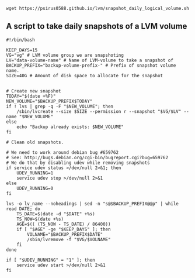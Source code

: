 	wget https://psirus0588.github.io/lvm/snapshot_daily_logical_volume.sh
## A script to take daily snapshots of a LVM volume

    
    #!/bin/bash

    KEEP_DAYS=15
    VG="vg" # LVM volume group we are snapshoting
    LV="data-volume-name" # Name of LVM-volume to take a snapshot of
    BACKUP_PREFIX="backup-volume-prefix-" # Prefix of snapshot volume name.
    SIZE=40G # Amount of disk space to allocate for the snapshot


    # Create new snapshot
    TODAY="$(date +%F)" 
    NEW_VOLUME="$BACKUP_PREFIX$TODAY" 
    if ! lvs | grep -q -F "$NEW_VOLUME"; then
        /sbin/lvcreate --size $SIZE --permission r --snapshot "$VG/$LV" --name "$NEW_VOLUME" 
    else
        echo "Backup already exists: $NEW_VOLUME" 
    fi

    # Clean old snapshots.

    # We need to work around debian bug #659762
    # See: http://bugs.debian.org/cgi-bin/bugreport.cgi?bug=659762
    # We do that by disabling udev while removing snapshots
    if service udev status >/dev/null 2>&1; then
        UDEV_RUNNING=1
        service udev stop >/dev/null 2>&1
    else
        UDEV_RUNNING=0
    fi

    lvs -o lv_name --noheadings | sed -n "s@$BACKUP_PREFIX@@p" | while read DATE; do
        TS_DATE=$(date -d "$DATE" +%s)
        TS_NOW=$(date +%s)
        AGE=$(( (TS_NOW - TS_DATE) / 86400))
        if [ "$AGE" -ge "$KEEP_DAYS" ]; then
            VOLNAME="$BACKUP_PREFIX$DATE" 
            /sbin/lvremove -f "$VG/$VOLNAME" 
        fi
    done

    if [ "$UDEV_RUNNING" = "1" ]; then
        service udev start >/dev/null 2>&1
    fi
